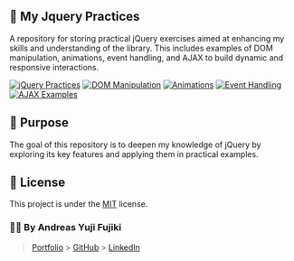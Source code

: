 <h2 id="jquery"> 🌙 My Jquery Practices </h2>
A repository for storing practical jQuery exercises aimed at enhancing my skills and understanding of the library. This includes examples of DOM manipulation, animations, event handling, and AJAX to build dynamic and responsive interactions.

<p></p><p></p><p></p><p></p><p></p><p></p><p></p><p></p><p></p><p></p><p></p><p></p><p></p><p></p><p></p><p></p><p></p><p></p><p></p><p></p><p></p><p></p><p></p><p></p><p></p><p></p>
<div>

[JQUERY_PRACTICES_BADGE]: https://img.shields.io/badge/Jquery_Practices-000?style=for-the-badge&logo=jquery
[DOM_MANIPULATION_BADGE]: https://img.shields.io/badge/DOM_Manipulation-000?style=for-the-badge&logo=html5
[ANIMATIONS_BADGE]: https://img.shields.io/badge/Animations-000?style=for-the-badge&logo=css3
[EVENT_HANDLING_BADGE]: https://img.shields.io/badge/Event_Handling-000?style=for-the-badge&logo=jquery
[AJAX_BADGE]: https://img.shields.io/badge/AJAX-000?style=for-the-badge&logo=jquery&logoColor=white

[![jQuery Practices][JQUERY_PRACTICES_BADGE]](./README.md)
[![DOM Manipulation][DOM_MANIPULATION_BADGE]](./examples/dom-manipulation.md)
[![Animations][ANIMATIONS_BADGE]](./examples/animations.md)
[![Event Handling][EVENT_HANDLING_BADGE]](./examples/event-handling.md)
[![AJAX Examples][AJAX_BADGE]](./examples/ajax.md)

</div>

<h2 id="purpose">🚀 Purpose </h2>
The goal of this repository is to deepen my knowledge of jQuery by exploring its key features and applying them in practical examples.

<h2 id="license">📃 License</h2>

This project is under the [MIT](./LICENSE) license.

<h3 id="copyright">🧑‍💻 By Andreas Yuji Fujiki</h3>

> [Portfolio](https://andreas-yuji-fujiki.github.io/portfolio) > [GitHub](https://github.com/andreas-yuji-fujiki) > [LinkedIn](www.linkedin.com/in/andreas-yuji-fujiki-a08633321)
